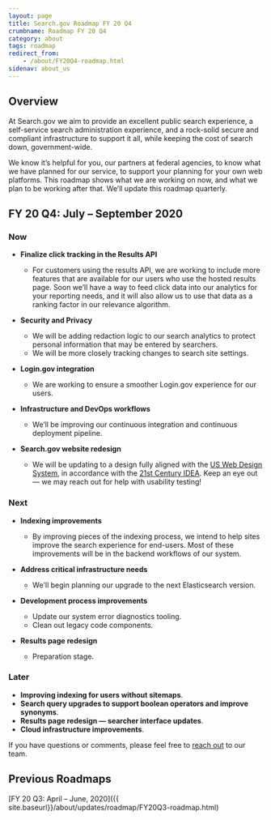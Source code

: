 ```yaml
---
layout: page
title: Search.gov Roadmap FY 20 Q4
crumbname: Roadmap FY 20 Q4
category: about
tags: roadmap
redirect_from:
    - /about/FY20Q4-roadmap.html
sidenav: about_us
---
```


## Overview

At Search.gov we aim to provide an excellent public search experience, a self-service search administration experience, and a rock-solid secure and compliant infrastructure to support it all, while keeping the cost of search down, government-wide.

We know it’s helpful for you, our partners at federal agencies, to know what we have planned for our service, to support your planning for your own web platforms. This roadmap shows what we are working on now, and what we plan to be working after that. We’ll update this roadmap quarterly.


## FY 20 Q4: July &ndash; September 2020

### Now

* **Finalize click tracking in the Results API**
  * For customers using the results API, we are working to include more features that are available for our users who use the hosted results page. Soon we’ll have a way to feed click data into our analytics for your reporting needs, and it will also allow us to use that data as a ranking factor in our relevance algorithm.
  
* **Security and Privacy**
  * We will be adding redaction logic to our search analytics to protect personal information that may be entered by searchers.
  * We will be more closely tracking changes to search site settings.

* **Login.gov integration**
  * We are working to ensure a smoother Login.gov experience for our users.

* **Infrastructure and DevOps workflows**
  * We’ll be improving our continuous integration and continuous deployment pipeline.

* **Search.gov website redesign**
  * We will be updating to a design fully aligned with the [US Web Design System](https://designsystem.digital.gov/), in accordance with the [21st Century IDEA](https://digital.gov/resources/21st-century-integrated-digital-experience-act/). Keep an eye out &mdash; we may reach out for help with usability testing!


### Next

* **Indexing improvements**
  * By improving pieces of the indexing process, we intend to help sites improve the search experience for end-users. Most of these improvements will be in the backend workflows of our system.
* **Address critical infrastructure needs**
  * We'll begin planning our upgrade to the next Elasticsearch version.

* **Development process improvements**
  * Update our system error diagnostics tooling.
  * Clean out legacy code components.
  
* **Results page redesign**
  * Preparation stage.

### Later

* **Improving indexing for users without sitemaps**.
* **Search query upgrades to support boolean operators and improve synonyms**.
* **Results page redesign &mdash; searcher interface updates**.
* **Cloud infrastructure improvements**.

If you have questions or comments, please feel free to [reach out](mailto:search@gsa.gov) to our team.

## Previous Roadmaps

[FY 20 Q3: April &ndash; June, 2020]({{ site.baseurl}}/about/updates/roadmap/FY20Q3-roadmap.html)